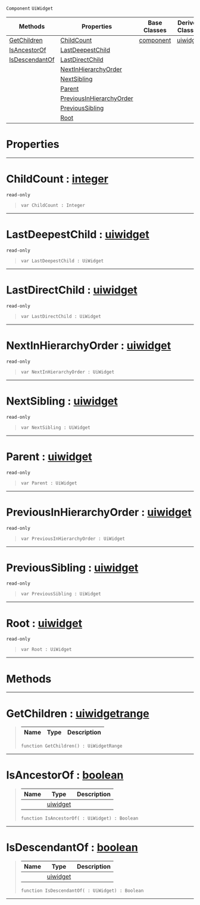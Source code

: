  `Component` `UiWidget`



|Methods|Properties|Base Classes|Derived Classes|
|---|---|---|---|
|[ GetChildren](https://github.com/zeroengineteam/ZeroDocs/code_reference/class_reference/uiwidgetcomponenthierarchy.markdown#getchildren-zero-engine)|[ ChildCount](https://github.com/zeroengineteam/ZeroDocs/code_reference/class_reference/uiwidgetcomponenthierarchy.markdown#childcount-zero-engine-d)|[component](https://github.com/zeroengineteam/ZeroDocs/code_reference/class_reference/component.markdown)|[uiwidget](https://github.com/zeroengineteam/ZeroDocs/code_reference/class_reference/uiwidget.markdown)|
|[ IsAncestorOf](https://github.com/zeroengineteam/ZeroDocs/code_reference/class_reference/uiwidgetcomponenthierarchy.markdown#isancestorof-zero-engine)|[ LastDeepestChild](https://github.com/zeroengineteam/ZeroDocs/code_reference/class_reference/uiwidgetcomponenthierarchy.markdown#lastdeepestchild-zero-en)| | |
|[ IsDescendantOf](https://github.com/zeroengineteam/ZeroDocs/code_reference/class_reference/uiwidgetcomponenthierarchy.markdown#isdescendantof-zero-engi)|[ LastDirectChild](https://github.com/zeroengineteam/ZeroDocs/code_reference/class_reference/uiwidgetcomponenthierarchy.markdown#lastdirectchild-zero-eng)| | |
| |[ NextInHierarchyOrder](https://github.com/zeroengineteam/ZeroDocs/code_reference/class_reference/uiwidgetcomponenthierarchy.markdown#nextinhierarchyorder-zer)| | |
| |[ NextSibling](https://github.com/zeroengineteam/ZeroDocs/code_reference/class_reference/uiwidgetcomponenthierarchy.markdown#nextsibling-zero-engine)| | |
| |[ Parent](https://github.com/zeroengineteam/ZeroDocs/code_reference/class_reference/uiwidgetcomponenthierarchy.markdown#parent-zero-engine-docum)| | |
| |[ PreviousInHierarchyOrder](https://github.com/zeroengineteam/ZeroDocs/code_reference/class_reference/uiwidgetcomponenthierarchy.markdown#previousinhierarchyorder)| | |
| |[ PreviousSibling](https://github.com/zeroengineteam/ZeroDocs/code_reference/class_reference/uiwidgetcomponenthierarchy.markdown#previoussibling-zero-eng)| | |
| |[ Root](https://github.com/zeroengineteam/ZeroDocs/code_reference/class_reference/uiwidgetcomponenthierarchy.markdown#root-zero-engine-documen)| | |


 #  Properties


---  
 #  ChildCount : [integer](https://github.com/zeroengineteam/ZeroDocs/code_reference/zilch_base_types/integer.markdown)

 `read-only`

> 
> ``` lang=cpp, name=Zilch
> var ChildCount : Integer


---  
 #  LastDeepestChild : [uiwidget](https://github.com/zeroengineteam/ZeroDocs/code_reference/class_reference/uiwidget.markdown)

 `read-only`

> 
> ``` lang=cpp, name=Zilch
> var LastDeepestChild : UiWidget


---  
 #  LastDirectChild : [uiwidget](https://github.com/zeroengineteam/ZeroDocs/code_reference/class_reference/uiwidget.markdown)

 `read-only`

> 
> ``` lang=cpp, name=Zilch
> var LastDirectChild : UiWidget


---  
 #  NextInHierarchyOrder : [uiwidget](https://github.com/zeroengineteam/ZeroDocs/code_reference/class_reference/uiwidget.markdown)

 `read-only`

> 
> ``` lang=cpp, name=Zilch
> var NextInHierarchyOrder : UiWidget


---  
 #  NextSibling : [uiwidget](https://github.com/zeroengineteam/ZeroDocs/code_reference/class_reference/uiwidget.markdown)

 `read-only`

> 
> ``` lang=cpp, name=Zilch
> var NextSibling : UiWidget


---  
 #  Parent : [uiwidget](https://github.com/zeroengineteam/ZeroDocs/code_reference/class_reference/uiwidget.markdown)

 `read-only`

> 
> ``` lang=cpp, name=Zilch
> var Parent : UiWidget


---  
 #  PreviousInHierarchyOrder : [uiwidget](https://github.com/zeroengineteam/ZeroDocs/code_reference/class_reference/uiwidget.markdown)

 `read-only`

> 
> ``` lang=cpp, name=Zilch
> var PreviousInHierarchyOrder : UiWidget


---  
 #  PreviousSibling : [uiwidget](https://github.com/zeroengineteam/ZeroDocs/code_reference/class_reference/uiwidget.markdown)

 `read-only`

> 
> ``` lang=cpp, name=Zilch
> var PreviousSibling : UiWidget


---  
 #  Root : [uiwidget](https://github.com/zeroengineteam/ZeroDocs/code_reference/class_reference/uiwidget.markdown)

 `read-only`

> 
> ``` lang=cpp, name=Zilch
> var Root : UiWidget


---  
 #  Methods


---  
 #  GetChildren : [uiwidgetrange](https://github.com/zeroengineteam/ZeroDocs/code_reference/class_reference/uiwidgetrange.markdown)

> 
> |Name|Type|Description|
> |---|---|---|
> ``` lang=cpp, name=Zilch
> function GetChildren() : UiWidgetRange
> ``` 


---  
 #  IsAncestorOf : [boolean](https://github.com/zeroengineteam/ZeroDocs/code_reference/zilch_base_types/boolean.markdown)

> 
> |Name|Type|Description|
> |---|---|---|
> ||[uiwidget](https://github.com/zeroengineteam/ZeroDocs/code_reference/class_reference/uiwidget.markdown)| |
> ``` lang=cpp, name=Zilch
> function IsAncestorOf( : UiWidget) : Boolean
> ``` 


---  
 #  IsDescendantOf : [boolean](https://github.com/zeroengineteam/ZeroDocs/code_reference/zilch_base_types/boolean.markdown)

> 
> |Name|Type|Description|
> |---|---|---|
> ||[uiwidget](https://github.com/zeroengineteam/ZeroDocs/code_reference/class_reference/uiwidget.markdown)| |
> ``` lang=cpp, name=Zilch
> function IsDescendantOf( : UiWidget) : Boolean
> ``` 


---  
 

 